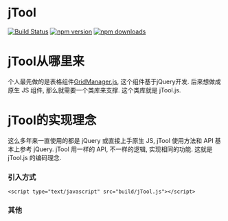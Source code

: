 # jTool

[![Build Status](https://img.shields.io/travis/baukh789/jTool.svg?style=flat-square)](https://travis-ci.org/baukh789/jTool)
[![npm version](https://img.shields.io/npm/v/jTool.svg?style=flat-square)](https://www.npmjs.com/package/jTool)
[![npm downloads](https://img.shields.io/npm/dt/jTool.svg?style=flat-square)](https://www.npmjs.com/package/jTool)


# jTool从哪里来
个人最先做的是表格组件[GridManager.js](http://www.lovejavascript.com/plugIn/GridManager/demo2.html), 这个组件基于jQuery开发.
后来想做成原生 JS 组件, 那么就需要一个类库来支撑. 这个类库就是 jTool.js.

# jTool的实现理念
这么多年来一直使用的都是 jQuery 或直接上手原生 JS, jTool 使用方法和 API 基本上参考 jQuery.
jTool 用一样的 API, 不一样的逻辑, 实现相同的功能. 这就是 jTool.js 的编码理念.

### 引入方式
```
<script type="text/javascript" src="build/jTool.js"></script>
```
### 其他
